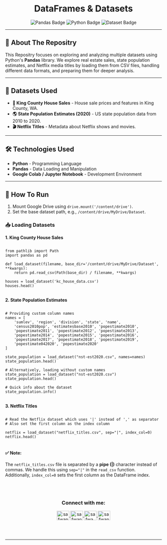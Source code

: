 <h1 align="center">DataFrames & Datasets</h1>

<p align="center">
  <img src="https://img.shields.io/badge/Pandas-Data%20Analysis-green" alt="Pandas Badge" />
  <img src="https://img.shields.io/badge/Python-3.9-blue" alt="Python Badge" />
  <img src="https://img.shields.io/badge/Datasets-King%20County%2C%20Population%2C%20Netflix-orange" alt="Dataset Badge" />
</p>

<hr>

<h2>📜 About The Repositry</h2>

<p>
This Repositry focuses on exploring and analyzing multiple datasets using Python's <strong>Pandas</strong> library. 
We explore real estate sales, state population estimates, and Netflix media titles by loading them from CSV files, 
handling different data formats, and preparing them for deeper analysis.
</p>

<hr>

<h2>📂 Datasets Used</h2>

<ul>
  <li><strong>🏡 King County House Sales</strong> - House sale prices and features in King County, WA.</li>
  <li><strong>🌎 State Population Estimates (2020)</strong> - US state population data from 2010 to 2020.</li>
  <li><strong>🎬 Netflix Titles</strong> - Metadata about Netflix shows and movies.</li>
</ul>

<hr>

<h2>🛠 Technologies Used</h2>

<ul>
  <li><strong>Python</strong> - Programming Language</li>
  <li><strong>Pandas</strong> - Data Loading and Manipulation</li>
  <li><strong>Google Colab / Jupyter Notebook</strong> - Development Environment</li>
</ul>

<hr>

<h2>🚀 How To Run</h2>

<ol>
  <li>Mount Google Drive using <code>drive.mount('/content/drive')</code>.</li>
  <li>Set the base dataset path, e.g., <code>/content/drive/MyDrive/Dataset</code>.</li>
</ol>

<h3>📥 Loading Datasets</h3>

<p><strong>1. King County House Sales</strong></p>

<pre>
<code>
from pathlib import Path
import pandas as pd

def load_dataset(filename, base_dir='/content/drive/MyDrive/Dataset', **kwargs):
    return pd.read_csv(Path(base_dir) / filename, **kwargs)

houses = load_dataset('kc_house_data.csv')
houses.head()
</code>
</pre>

<p><strong>2. State Population Estimates</strong></p>

<pre>
<code>
# Providing custom column names
names = [
    'sumlev', 'region', 'division', 'state', 'name', 
    'census2010pop', 'estimatesbase2010', 'popestimate2010', 
    'popestimate2011', 'popestimate2012', 'popestimate2013', 
    'popestimate2014', 'popestimate2015', 'popestimate2016', 
    'popestimate2017', 'popestimate2018', 'popestimate2019', 
    'popestimate042020', 'popestimate2020'
]

state_population = load_dataset("nst-est2020.csv", names=names)
state_population.head()

# Alternatively, loading without custom names
state_population = load_dataset("nst-est2020.csv")
state_population.head()

# Quick info about the dataset
state_population.info()
</code>
</pre>

<p><strong>3. Netflix Titles</strong></p>

<pre>
<code>
# Read the Netflix dataset which uses '|' instead of ',' as separator
# Also set the first column as the index column

netflix = load_dataset("netflix_titles.csv", sep="|", index_col=0)
netflix.head()
</code>
</pre>

<h4>✅ Note:</h4>
<p>
The <code>netflix_titles.csv</code> file is separated by a <strong>pipe (|)</strong> character instead of commas. 
We handle this using <code>sep="|"</code> in the <code>read_csv</code> function.
Additionally, <code>index_col=0</code> sets the first column as the DataFrame index.
</p>

<br><br>
<!-- Contact Section --> 

<h3 align="center">Connect with me:</h3>
<p align="center">
       <a href="mailto:safwannasir49@gmail.com" target="blank">
        <img align="center" src="https://www.svgrepo.com/show/484206/mail.svg" alt="safwannasir49@gmail.com" height="30" width="40" />
    </a>
    <a href="https://twitter.com/SafwanNasir49" target="blank">
        <img align="center" src="https://raw.githubusercontent.com/rahuldkjain/github-profile-readme-generator/master/src/images/icons/Social/twitter.svg" alt="safwannasir" height="30" width="40" />
    </a>
    <a href="https://linkedin.com/in/safwan-nasir-955745219" target="blank">
        <img align="center" src="https://raw.githubusercontent.com/rahuldkjain/github-profile-readme-generator/master/src/images/icons/Social/linked-in-alt.svg" alt="safwa_nasir" height="30" width="40" />
    </a>
    <a href="https://github.com/safwannasir49" target="blank">
        <img align="center" src="https://raw.githubusercontent.com/rahuldkjain/github-profile-readme-generator/master/src/images/icons/Social/github.svg" alt="safwannasir49" height="30" width="40" />
    </a>
</p>

<br/><br/>

<hr>
